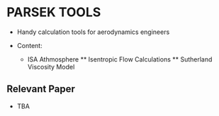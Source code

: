 # PARSEK TOOLS
* Handy calculation tools for aerodynamics engineers

* Content:
  * ISA Athmosphere
** Isentropic Flow Calculations
** Sutherland Viscosity Model

## Relevant Paper

* TBA
